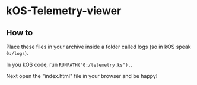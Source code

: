 # kOS-Telemetry-viewer
## How to
Place these files in your archive inside a folder called logs (so in kOS speak `0:/logs`).

In you kOS code, run `RUNPATH("0:/telemetry.ks").`.

Next open the "index.html" file in your browser and be happy!
